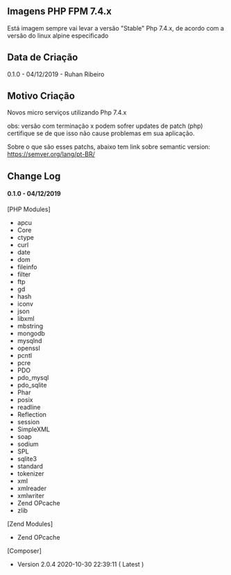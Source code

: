 ## Imagens PHP FPM 7.4.x

Está imagem sempre vai levar a versão "Stable" Php 7.4.x, de acordo com a versão do linux alpine especificado  

## Data de Criação
0.1.0 - 04/12/2019 - Ruhan Ribeiro

## Motivo Criação

Novos micro serviços utilizando Php 7.4.x

obs: versão com terminação x podem sofrer updates de patch (php) certifique se de que isso não cause problemas em sua aplicação.

Sobre o que são esses patchs, abaixo tem link sobre semantic version: <br />
https://semver.org/lang/pt-BR/

## Change Log

#### 0.1.0  - 04/12/2019
[PHP Modules]
* apcu
* Core
* ctype
* curl
* date
* dom
* fileinfo
* filter
* ftp
* gd
* hash
* iconv
* json
* libxml
* mbstring
* mongodb
* mysqlnd
* openssl
* pcntl
* pcre
* PDO
* pdo_mysql
* pdo_sqlite
* Phar
* posix
* readline
* Reflection
* session
* SimpleXML
* soap
* sodium
* SPL
* sqlite3
* standard
* tokenizer
* xml
* xmlreader
* xmlwriter
* Zend OPcache
* zlib

[Zend Modules]
* Zend OPcache



[Composer]<br />
* Version 2.0.4 2020-10-30 22:39:11 ( Latest )
